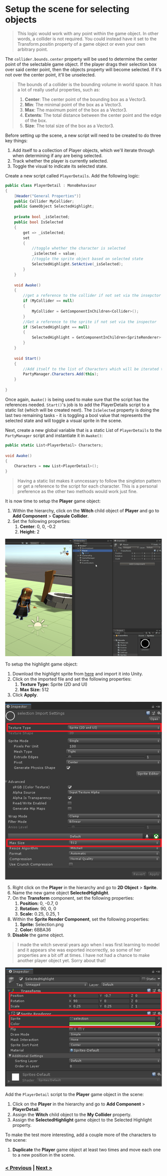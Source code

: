 
# Setup the scene for selecting objects
> This logic would work with any point within the game object. In other words, a collider is not required. You could instead have it set to the Transform.positin property of a game object or even your own arbitrary point. 

The `collider.bounds.center` property will be used to determine the center point of the selectable game object. If the player drags their selection box over said center point, then the objects property will become selected. If it's not over the center point, it'll be unselected. 

> The bounds of a collider is the bounding volume in world space. It has a lot of really useful properties, such as:
> 
> 1. **Center**: The center point of the bounding box as a Vector3.  
> 2. **Min**: The minimal point of the box as a Vector3.
> 3. **Max**: The maximum point of the box as a Vector3.
> 4. **Extents**: The total distance between the center point and the edge of the box.
> 5. **Size**: The total size of the box as a Vector3.

Before setting up the scene, a new script will need to be created to do three key things: 

1. Add itself to a collection of Player objects, which we'll iterate through when determining if any are being selected.
2. Track whether the player is currently selected.
3. Toggle the visual to indicate its selected state.

Create a new script called `PlayerDetails`. Add the following logic:

```csharp
public class PlayerDetail : MonoBehaviour
{
    [Header("General Properties")]
    public Collider MyCollider;
    public GameObject SelectedHighlight;

    private bool _isSelected;
    public bool IsSelected
    {
        get => _isSelected;
        set
        {
            //toggle whether the character is selected
            _isSelected = value;
            //toggle the sprite object based on selected state
            SelectedHighlight.SetActive(_isSelected);
        }
    }

    void Awake()
    {
        //get a reference to the collider if not set via the insepctor
        if (MyCollider == null)
        {
            MyCollider = GetComponentInChildren<Collider>();
        }
        //Get a reference to the sprite if not set via the inspector
        if (SelectedHighlight == null)
        {
            SelectedHighlight = GetComponentInChildren<SpriteRenderer>(true).gameObject;
        }
    }

    void Start()
    {
        //Add itself to the list of Characters which will be iterated through when detecting selection
        PartyManager.Characters.Add(this);
    }

}
```
Once again, `Awake()` is being used to make sure that the script has the references needed. `Start()`'s job is to add the PlayerDetails script to a static list (which will be created next). The `IsSelected` property is doing the last two remaining tasks - it is toggling a bool value that represents the selected state and will toggle a visual sprite in the scene.

Next, create a new global variable that is a static List of `PlayerDetails` to the `PartyManager` script and instantiate it in `Awake()`:

```csharp
public static List<PlayerDetail> Characters;

void Awake()
{
    Characters = new List<PlayerDetail>();
}
```

> Having a static list makes it unncessary to follow the singleton pattern or get a reference to the script for each character. This is a personal preference as the other two methods would work just fine. 

It is now time to setup the **Player** game object:

1. Within the hierarchy, click on the **Witch** child object of **Player** and go to **Add Component** > **Capsule Collider**.
2. Set the following properties:
   1. **Center**: 0, 0, -0.2
   2. **Height:** 2

![Scene Setup of the Player Object](../images/pt-5-1-collider-setup.gif)

To setup the highlight game object:

1. Download the highlight sprite from [here]( https://github.com/Yecats/GameDevTutorials/tree/master/tutorials/Unity/Select-multiple-objects-based-on-center-of-collider/assets) and import it into Unity.
2. Click on the imported file and set the following properties:
   1. **Texture Type:** Sprite (2D and UI)
   2. **Max Size:** 512
4. Click **Apply**.

![Scene Setup of the Player Object](../images/pt-5-2-texture-setup.png)

5. Right click on the **Player** in the hierarchy and go to **2D Object** > **Sprite**. 
6. Name the new game object **SelectedHighlight**.
7. On the **Transform** component, set the following properties:
   1. **Position:** 0, -0.7, 0
   2. **Rotation:** 90, 0, 0
   3. **Scale:** 0.25, 0.25, 1
8. Within the **Sprite Render Component**, set the following properties:
   1. **Sprite:** Selection.png
   2. **Color:** 6BBA36
9. **Disable** the game object. 

> I made the witch several years ago when I was first learning to model and it appears she was exported incorrectly, so some of her properties are a bit off at times. I have not had a chance to make another player object yet. Sorry about that!

![Scene Setup of the Player Object](../images/pt-5-3-selectedHighlight-setup.png)

Add the `PlayerDetail` script to the **Player** game object in the scene:

1. Click on the **Player** in the hierarchy and go to **Add Component** > **PlayerDetail**.
2. Assign the **Witch** child object to the **My Collider** property.
3. Assign the **SelectedHighlight** game object to the Selected Highlight property.

To make the test more interesting, add a couple more of the characters to the scene: 

1. **Duplicate** the **Player** game object at least two times and move each one to a new position in the scene. 


### [< Previous](./pt-4-scaling-the-panel-based-on-mouse-position.md)    |     [Next >](./pt-6-coding-the-selection-logic.md)